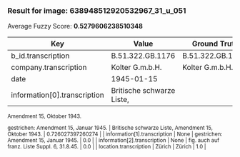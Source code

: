 ### Result for image: 638948512920532967_31_u_051
Average Fuzzy Score: **0.5279606238510348**
<small>

| Key | Value | Ground Truth | Score |
| --- | --- | --- | --- |
| b_id.transcription | B.51.322.GB.1176 | B.51.322.GB.1176. | 0.9696969696969697 |
| company.transcription | Kolter G.m.b.H. | Kolter G.m.b.H. | 1.0 |
| date | 1945-01-15 |  | 0.0 |
| information[0].transcription | Britische schwarze Liste,
Amendment 15, Oktober 1943.

gestrichen:
Amendment 15, Januar 1945. | Britische schwarze Liste,
Amendment 15, Oktober 1943. | 0.726027397260274 |
| information[1].transcription | None | gestrichen:
Amendment 15, Januar 1945. | 0.0 |
| information[2].transcription | None | fig. auch auf franz. Liste Suppl. 6, 31.8.45. | 0.0 |
| location.transcription | Zürich | Zürich | 1.0 |

</small>
